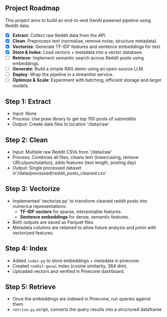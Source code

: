 ## Project Roadmap
This project aims to build an end-to-end GenAI powered pipeline using Reddit data.
- [x] **Extract**: Collect raw Reddit data from the API.
- [x] **Clean**: Preprocess text (normalize, remove noise, structure metadata).
- [x] **Vectorize**: Generate TF-IDF features and sentence embeddings for text.
- [x] **Store & Index**: Load vectors + metadata into a vector database.
- [ ] **Retrieve**: Implement semantic search across Reddit posts using embeddings.
- [ ] **Generate**: Build a simple RAG demo using an open-source LLM.
- [ ] **Deploy**: Wrap the pipeline in a streamlist service.
- [ ] **Optimize & Scale**: Experiment with batching, efficient storage and larger models.

## Step 1: Extract
- Input: None
- Process: Use praw library to get top 100 posts of subreddits
- Output: Create data files to location '/data/raw'

## Step 2: Clean
- Input: Multiple raw Reddit CSVs from '/data/raw'
- Process: Combines all files, cleans text (lowercasing, remove URLs/punctutation), adds features (text length, posting day)
- Output: Single processed dataset in'/data/processed/reddit_posts_cleaned.csv'

## Step 3: Vectorize
- Implemented 'vectorize.py' to transform cleaned reddit posts into numerica representations:
    - **TF-IDF vectors** for sparse, interpretable features.
    - **Sentence embeddings** for dense, semantic features.
- Both outputs are saved as Parquet files
- Metadata columns are retained to allow future analysis and joinin with vectorized features.

## Step 4: Index
- Added `index.py` to store embeddings + metadata in pinecone.
- Created `reddit-genai` index (cosine similarity, 384 dim).
- Uploaded vectors and verified in Pinecone dashboard.

## Step 5: Retrieve
- Once the embeddings are indexed in Pinecone, run queries against them
- `retrive.py` script, converts the query results into a structured dataframe

